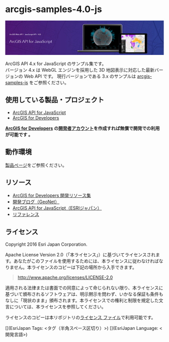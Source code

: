 # arcgis-samples-4.0-js

![](images/jsapi4.png)

ArcGIS API 4.x for JavaScript のサンプル集です。  
バージョン 4.x は WebGL エンジンを採用した 3D 地図表示に対応した最新バージョンの Web API です。
現行バージョンである 3.x のサンプルは [arcgis-samples-js](https://github.com/EsriJapan/arcgis-samples-js) をご参照ください。

## 使用している製品・プロジェクト

* [ArcGIS API for JavaScript](https://developers.arcgis.com/javascript/)
* [ArcGIS for Developers](https://developers.arcgis.com/en/)

**[ArcGIS for Developers](https://developers.arcgis.com/en/) の[開発者アカウント](http://esrijapan.github.io/arcgis-dev-resources/get-dev-account/)を作成すれば無償で開発での利用が可能です
。**

## 動作環境

[製品ページ](http://www.esrij.com/products/arcgis-api-for-javascript/environments/)をご参照ください。

## リソース

* [ArcGIS for Developers 開発リソース集](http://esrijapan.github.io/arcgis-dev-resources/)
* [開発ブログ（GeoNet）](https://geonet.esri.com/groups/devcom-jp)
* [ArcGIS API for JavaScript（ESRIジャパン）](http://www.esrij.com/products/arcgis-api-for-javascript/)
* [リファレンス](https://developers.arcgis.com/javascript/beta/api-reference/)

## ライセンス
Copyright 2016 Esri Japan Corporation.

Apache License Version 2.0（「本ライセンス」）に基づいてライセンスされます。あなたがこのファイルを使用するためには、本ライセンスに従わなければなりません。本ライセンスのコピーは下記の場所から入手できます。

> http://www.apache.org/licenses/LICENSE-2.0

適用される法律または書面での同意によって命じられない限り、本ライセンスに基づいて頒布されるソフトウェアは、明示黙示を問わず、いかなる保証も条件もなしに「現状のまま」頒布されます。本ライセンスでの権利と制限を規定した文言については、本ライセンスを参照してください。

ライセンスのコピーは本リポジトリの[ライセンス ファイル](./LICENSE)で利用可能です。

[](EsriJapan Tags: <タグ（半角スペース区切り）>)
[](EsriJapan Language: <開発言語>)
